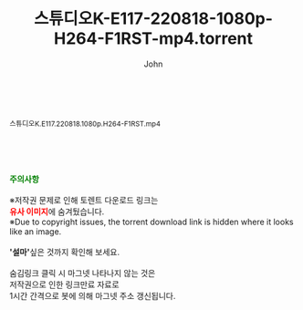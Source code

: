 ﻿---
layout: post
title:  "스튜디오K-E117-220818-1080p-H264-F1RST-mp4.torrent"
author: John
categories: [ 방송/음악 ]
tags: [  ]
image:  
description: "스튜디오K-E117-220818-1080p-H264-F1RST-mp4 torrent 정보 공유"
toc: true
toc_sticky: true
---

<br>
<div class="view-img">
<a class="view_image" href="http://torrentmobile62.com/bbs/view_image.php?fn=%2Fdata%2Ffile%2Fmusic%2F469716874_0GxgzYwF_65bcfb138f09a3363131b720af47692b3c8315fd.jpg" target="_blank"><img alt="" class="img-tag" content="http://torrentmobile62.com/data/file/music/469716874_0GxgzYwF_65bcfb138f09a3363131b720af47692b3c8315fd.jpg" itemprop="image" src="http://torrentmobile62.com/data/file/music/thumb-469716874_0GxgzYwF_65bcfb138f09a3363131b720af47692b3c8315fd_835x2212.jpg"/></a></div><div class="view-content" itemprop="description">
<p><span style="font-size:12px;">스튜디오K.E117.220818.1080p.H264-F1RST.mp4</span> </p> </div>
    
<br><br><br>
<p data-ke-size="size16"><b><span style="color: green;">주의사항</span></b><br /><br />※저작권 문제로 인해 토렌트 다운로드 링크는<br /><b><span style="color: red;">유사 이미지</span></b>에 숨겨뒀습니다.<br />※Due to copyright issues, the torrent download link is hidden where it looks like an image.<br /><br /><b>'설마'</b>싶은 것까지 확인해 보세요.<br /><br />숨김링크 클릭 시 마그넷 나타나지 않는 것은<br />저작권으로 인한 링크만료 자료로<br />1시간 간격으로 봇에 의해 마그넷 주소 갱신됩니다.</p>

